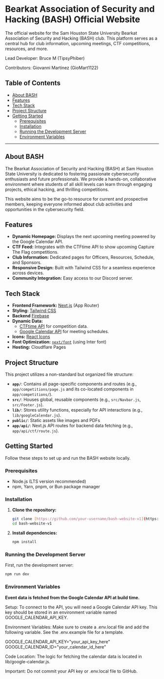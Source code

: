 # Bearkat Association of Security and Hacking (BASH) Official Website

The official website for the Sam Houston State University Bearkat Association of Security and Hacking (BASH) club. This platform serves as a central hub for club information, upcoming meetings, CTF competitions, resources, and more.

Lead Developer: Bruce M (TipsyPhiber)

Contributors: Giovanni Martinez (GioMart1122)

## Table of Contents

- [About BASH](#about-bash)
- [Features](#features)
- [Tech Stack](#tech-stack)
- [Project Structure](#project-structure)
- [Getting Started](#getting-started)
  - [Prerequisites](#prerequisites)
  - [Installation](#installation)
  - [Running the Development Server](#running-the-development-server)
  - [Environment Variables](#environment-variables)

---

## About BASH

The Bearkat Association of Security and Hacking (BASH) at Sam Houston State University is dedicated to fostering passionate cybersecurity enthusiasts and future professionals. We provide a hands-on, collaborative environment where students of all skill levels can learn through engaging projects, ethical hacking, and thrilling competitions.

This website aims to be the go-to resource for current and prospective members, keeping everyone informed about club activities and opportunities in the cybersecurity field.

## Features

- **Dynamic Homepage:** Displays the next upcoming meeting powered by the Google Calendar API.
- **CTF Feed:** Integrates with the CTFtime API to show upcoming Capture The Flag competitions.
- **Club Information:** Dedicated pages for Officers, Resources, Schedule, and Sponsors.
- **Responsive Design:** Built with Tailwind CSS for a seamless experience across devices.
- **Community Integration:** Easy access to our Discord server.

## Tech Stack

- **Frontend Framework:** [Next.js](https://nextjs.org) (App Router)
- **Styling:** [Tailwind CSS](https://tailwindcss.com/)
- **Backend** [Firebase](https://firebase.google.com/)
- **Dynamic Data:**
  - [CTFtime API](https://ctftime.org/api/) for competition data.
  - [Google Calendar API](https://developers.google.com/calendar/api) for meeting schedules.
- **Icons:** [React Icons](https://react-icons.github.io/react-icons/)
- **Font Optimization:** [`next/font`](https://nextjs.org/docs/app/building-your-application/optimizing/fonts) (using Inter font)
- **Hosting:** Cloudflare Pages

## Project Structure

This project utilizes a non-standard but organized file structure:

- **`app/`**: Contains all page-specific components and routes (e.g., `app/competitions/page.js` and its co-located components in `app/competitions/`).
- **`src/`**: Houses global, reusable components (e.g., `src/Navbar.js`, `src/Footer.js`).
- **`lib/`**: Stores utility functions, especially for API interactions (e.g., `lib/googleCalendar.js`).
- **`public/`**: Static assets like images and PDFs
- **`app/api/`**: Next.js API routes for backend data fetching (e.g., `app/api/ctf/route.js`).

## Getting Started

Follow these steps to set up and run the BASH website locally.

### Prerequisites

- Node.js (LTS version recommended)
- npm, Yarn, pnpm, or Bun package manager

### Installation

1.  **Clone the repository:**

    ```bash
    git clone [https://github.com/your-username/bash-website-v1](https://github.com/your-username/bash-website-v1)
    cd bash-website-v1
    ```

2.  **Install dependencies:**
    ```bash
    npm install
    ```

### Running the Development Server

First, run the development server:

```bash
npm run dev
```

### Environment Variables

**Event data is fetched from the Google Calendar API at build time.**

Setup: To connect to the API, you will need a Google Calendar API key. This key should be stored in an environment variable named GOOGLE_CALENDAR_API_KEY.

Environment Variables: Make sure to create a .env.local file and add the following variable. See the .env.example file for a template.

GOOGLE_CALENDAR_API_KEY="your_api_key_here"
GOOGLE_CALENDAR_ID="your_calendar_id_here"

Code Location: The logic for fetching the calendar data is located in lib/google-calendar.js.

Important: Do not commit your API key or .env.local file to GitHub.
